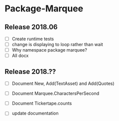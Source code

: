 # Package-Marquee
## Release 2018.06

* [ ] Create runtime tests
* [ ] change is displaying to loop rather than wait
* [ ] Why namespace package marquee?
* [ ] All docx

## Release 2018.??

* [ ] Document New, Add(TextAsset) and Add(Quotes)
* [ ] Document Marquee.CharactersPerSecond
* [ ] Document Tickertape.counts
* [ ] update documentation

